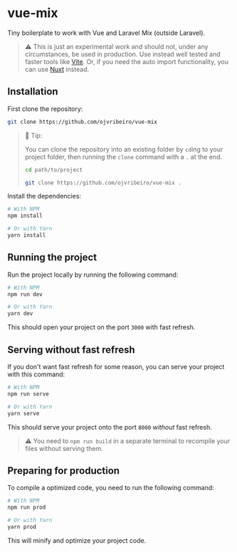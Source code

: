 # vue-mix

Tiny boilerplate to work with Vue and Laravel Mix (outside Laravel).

> ⚠️ This is just an experimental work and should not, under any circumstances, be used in production. Use instead well tested and faster tools like [Vite](https://github.com/vitejs/vite). Or, if you need the auto import functionality, you can use [Nuxt](https://nuxtjs.org/) instead.

## Installation

First clone the repository:

```bash
git clone https://github.com/ojvribeiro/vue-mix
```

> 📌 Tip:
>
> You can clone the repository into an existing folder by `cd`ing to your project folder, then running the `clone` command with a `.` at the end.
>
> ```bash
> cd path/to/project
>
> git clone https://github.com/ojvribeiro/vue-mix .
> ```

Install the dependencies:

```bash
# With NPM
npm install

# Or with Yarn
yarn install
```

## Running the project

Run the project locally by running the following command:

```bash
# With NPM
npm run dev

# Or with Yarn
yarn dev
```

This should open your project on the port `3000` with fast refresh.

## Serving without fast refresh

If you don't want fast refresh for some reason, you can serve your project with this command:

```bash
# With NPM
npm run serve

# Or with Yarn
yarn serve
```

This should serve your project onto the port `8000` _without_ fast refresh.

> ⚠️ You need to `npm run build` in a separate terminal to recompile your files without serving them.

## Preparing for production

To compile a optimized code, you need to run the following command:

```bash
# With NPM
npm run prod

# Or with Yarn
yarn prod
```

This will minify and optimize your project code.
